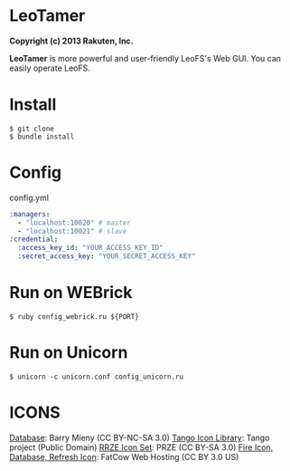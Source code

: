 LeoTamer
=========

**Copyright (c) 2013 Rakuten, Inc.**

**LeoTamer** is more powerful and user-friendly LeoFS's Web GUI. You can easily operate LeoFS.


Install
========

```
$ git clone
$ bundle install
```

Config
=======

config.yml

```yaml
:managers:
  - "localhost:10020" # master
  - "localhost:10021" # slave
:credential:
  :access_key_id: "YOUR_ACCESS_KEY_ID"
  :secret_access_key: "YOUR_SECRET_ACCESS_KEY"
```

Run on WEBrick
==============

```
$ ruby config_webrick.ru ${PORT}
```

Run on Unicorn
==============

```
$ unicorn -c unicorn.conf config_unicorn.ru
```

ICONS
=========

[Database](http://barrymieny.deviantart.com/art/Database-104013446): Barry Mieny (CC BY-NC-SA 3.0)
[Tango Icon Library](http://tango.freedesktop.org/Tango_Icon_Library): Tango project (Public Domain)
[RRZE Icon Set](http://rrze-icon-set.berlios.de/): PRZE (CC BY-SA 3.0)
[Fire Icon, Database, Refresh Icon](http://www.fatcow.com/): FatCow Web Hosting (CC BY 3.0 US)

